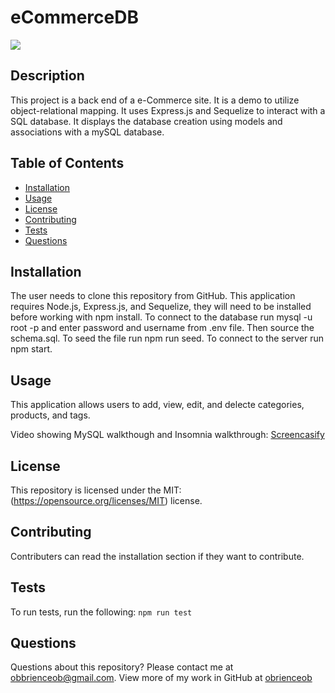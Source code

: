 # eCommerceDB
![](https://img.shields.io/badge/License-MIT-yellow.svg)
## Description
This project is a back end of a e-Commerce site. It is a demo to utilize object-relational mapping. It uses Express.js and Sequelize to interact with a SQL database. It displays the database creation using models and associations with a mySQL database. 

## Table of Contents
* [Installation](#installation)
* [Usage](#usage)
* [License](#license)
* [Contributing](#contributing)
* [Tests](#tests)
* [Questions](#questions)

## Installation
The user needs to clone this repository from GitHub. This application requires Node.js, Express.js, and Sequelize, they will need to be installed before working with npm install. To connect to the database run mysql -u root -p and enter password and username from .env file. Then source the schema.sql. To seed the file run npm run seed. To connect to the server run npm start.

## Usage
This application allows users to add, view, edit, and delecte categories, products, and tags. 

Video showing MySQL walkthough and Insomnia walkthrough: [Screencasify](https://drive.google.com/file/d/1iNeP0NOStM-hpFaI0Py_VMcZjqhN6sTS/view?usp=sharing)

## License
This repository is licensed under the MIT: (https://opensource.org/licenses/MIT) license.

## Contributing
Contributers can read the installation section if they want to contribute. 

## Tests
To run tests, run the following:
`
npm run test
`

## Questions
Questions about this repository? Please contact me at [obbrienceob@gmail.com](mailto:obbrienceob@gmail.com). View more of my work in GitHub at [obrienceob](https://github.com/obrienceob) 
